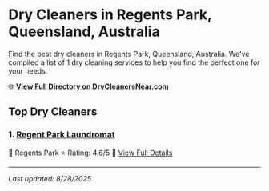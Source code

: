 # Dry Cleaners in Regents Park, Queensland, Australia

Find the best dry cleaners in Regents Park, Queensland, Australia. We've compiled a list of 1 dry cleaning services to help you find the perfect one for your needs.

🌐 **[View Full Directory on DryCleanersNear.com](https://drycleanersnear.com/city/Australia/Queensland/Regents%20Park)**

## Top Dry Cleaners

### 1. [Regent Park Laundromat](https://drycleanersnear.com/dryCleaner/68aa736d39cc7c0899005afd/regent-park-laundromat)
📍 Regents Park
⭐ Rating: 4.6/5
🔗 [View Full Details](https://drycleanersnear.com/dryCleaner/68aa736d39cc7c0899005afd/regent-park-laundromat)


---

*Last updated: 8/28/2025*
